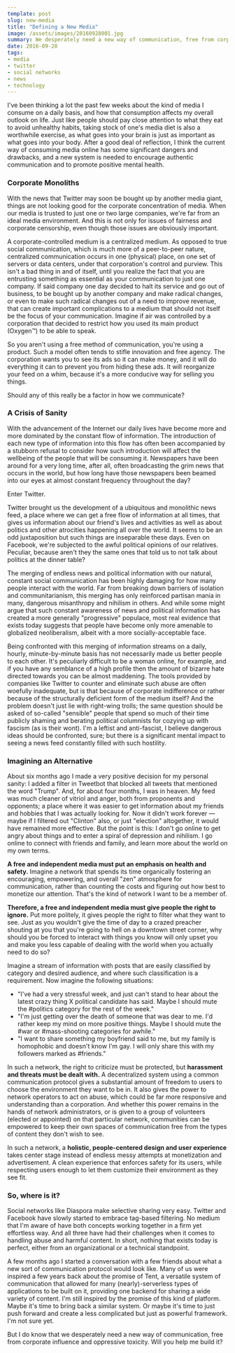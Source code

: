 ```yaml
---
template: post
slug: new-media
title: "Defining a New Media"
image: /assets/images/20160928001.jpg
summary: We desperately need a new way of communication, free from corporate influence and oppressive toxicity.
date: 2016-09-28
tags:
- media
- twitter
- social networks
- news
- technology
---
```


I've been thinking a lot the past few weeks about the kind of media I consume on a daily basis, and how that consumption affects my overall outlook on life. Just like people should pay close attention to what they eat to avoid unhealthy habits, taking stock of one's media diet is also a worthwhile exercise, as what goes into your brain is just as important as what goes into your body. After a good deal of reflection, I think the current way of consuming media online has some significant dangers and drawbacks, and a new system is needed to encourage authentic communication and to promote positive mental health.

### Corporate Monoliths

With the news that Twitter may soon be bought up by another media giant, things are not looking good for the corporate concentration of media. When our media is trusted to just one or two large companies, we're far from an ideal media environment. And this is not only for issues of fairness and corporate censorship, even though those issues are obviously important.

A corporate-controlled medium is a centralized medium. As opposed to true social communication, which is much more of a peer-to-peer nature, centralized communication occurs in one (physical) place, on one set of servers or data centers, under that corporation's control and purview. This isn't a bad thing in and of itself, until you realize the fact that you are entrusting something as essential as your communication to just one company. If said company one day decided to halt its service and go out of business, to be bought up by another company and make radical changes, or even to make such radical changes out of a need to improve revenue, that can create important complications to a medium that should not itself be the focus of your communication. Imagine if air was controlled by a corporation that decided to restrict how you used its main product (Oxygen™) to be able to speak.

So you aren't using a free method of communication, you're using a product. Such a model often tends to stifle innovation and free agency. The corporation wants you to see its ads so it can make money, and it will do everything it can to prevent you from hiding these ads. It will reorganize your feed on a whim, because it's a more conducive way for selling you things.

Should any of this really be a factor in how we communicate?


### A Crisis of Sanity

With the advancement of the Internet our daily lives have become more and more dominated by the constant flow of information. The introduction of each new type of information into this flow has often been accompanied by a stubborn refusal to consider how such introduction will affect the wellbeing of the people that will be consuming it. Newspapers have been around for a very long time, after all, often broadcasting the grim news that occurs in the world, but how long have those newspapers been beamed into our eyes at almost constant frequency throughout the day?

Enter Twitter.

Twitter brought us the development of a ubiquitous and monolithic news feed, a place where we can get a free flow of information at all times, that gives us information about our friend's lives and activities as well as about politics and other atrocities happening all over the world. It seems to be an odd juxtaposition but such things are inseparable these days. Even on Facebook, we're subjected to the awful political opinions of our relatives. Peculiar, because aren't they the same ones that told us to not talk about politics at the dinner table?

The merging of endless news and political information with our natural, constant social communication has been highly damaging for how many people interact with the world. Far from breaking down barriers of isolation and communitarianism, this merging has only reinforced partisan mania in many, dangerous misanthropy and nihilism in others. And while some might argue that such constant awareness of news and political information has created a more generally "progressive" populace, most real evidence that exists today suggests that people have become only more amenable to globalized neoliberalism, albeit with a more socially-acceptable face.

Being confronted with this merging of information streams on a daily, hourly, minute-by-minute basis has not necessarily made us better people to each other. It's peculiarly difficult to be a woman online, for example, and if you have any semblance of a high profile then the amount of bizarre hate directed towards you can be almost maddening. The tools provided by companies like Twitter to counter and eliminate such abuse are often woefully inadequate, but is that because of corporate indifference or rather because of the structurally deficient form of the medium itself? And the problem doesn't just lie with right-wing trolls; the same question should be asked of so-called "sensible" people that spend so much of their time publicly shaming and berating political columnists for cozying up with fascism (as is their wont). I'm a leftist and anti-fascist, I believe dangerous ideas should be confronted, sure; but there is a significant mental impact to seeing a news feed constantly filled with such hostility.


### Imagining an Alternative

About six months ago I made a very positive decision for my personal sanity: I added a filter in Tweetbot that blocked all tweets that mentioned the word "Trump". And, for about four months, I was in heaven. My feed was much cleaner of vitriol and anger, both from proponents and opponents; a place where it was easier to get information about my friends and hobbies that I was actually looking for. Now it didn't work forever — maybe if I filtered out "Clinton" also, or just "election" altogether, it would have remained more effective. But the point is this: I don't go online to get angry about things and to enter a spiral of depression and nihilism. I go online to connect with friends and family, and learn more about the world on my own terms.

**A free and independent media must put an emphasis on health and safety.** Imagine a network that spends its time organically fostering an encouraging, empowering, and overall "zen" atmosphere for communication, rather than counting the costs and figuring out how best to monetize our attention. That's the kind of network I want to be a member of.

**Therefore, a free and independent media must give people the right to ignore.** Put more politely, it gives people the right to filter what they want to see. Just as you wouldn't give the time of day to a crazed preacher shouting at you that you're going to hell on a downtown street corner, why should you be forced to interact with things you know will only upset you and make you less capable of dealing with the world when you actually need to do so?

Imagine a stream of information with posts that are easily classified by category and desired audience, and where such classification is a requirement. Now imagine the following situations:

 * "I've had a very stressful week, and just can't stand to hear about the latest crazy thing X political candidate has said. Maybe I should mute the #politics category for the rest of the week."
 * "I'm just getting over the death of someone that was dear to me. I'd rather keep my mind on more positive things. Maybe I should mute the #war or #mass-shooting categories for awhile."
 * "I want to share something my boyfriend said to me, but my family is homophobic and doesn't know I'm gay. I will only share this with my followers marked as #friends."

In such a network, the right to criticize must be protected, but **harassment and threats must be dealt with.** A decentralized system using a common communication protocol gives a substantial amount of freedom to users to choose the environment they want to be in. It also gives the power to network operators to act on abuse, which could be far more responsive and understanding than a corporation. And whether this power remains in the hands of network administrators, or is given to a group of volunteers (elected or appointed) on that particular network, communities can be empowered to keep their own spaces of communication free from the types of content they don't wish to see.

In such a network, a **holistic, people-centered design and user experience** takes center stage instead of endless messy attempts at monetization and advertisement. A clean experience that enforces safety for its users, while respecting users enough to let them customize their environment as they see fit.


### So, where is it?

Social networks like Diaspora make selective sharing very easy. Twitter and Facebook have slowly started to embrace tag-based filtering. No medium that I'm aware of have both concepts working together in a firm yet effortless way. And all three have had their challenges when it comes to handling abuse and harmful content. In short, nothing that exists today is perfect, either from an organizational or a technical standpoint.

A few months ago I started a conversation with a few friends about what a new sort of communication protocol would look like. Many of us were inspired a few years back about the promise of Tent, a versatile system of communication that allowed for many (nearly)-serverless types of applications to be built on it, providing one backend for sharing a wide variety of content. I'm still inspired by the promise of this kind of platform. Maybe it's time to bring back a similar system. Or maybe it's time to just push forward and create a less complicated but just as powerful framework. I'm not sure yet.

But I do know that we desperately need a new way of communication, free from corporate influence and oppressive toxicity. Will you help me build it?
